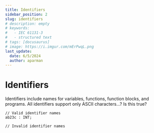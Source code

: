 ```yaml
---
title: Identifiers
sidebar_position: 2
slug: identifiers
# description: empty
# keywords:
#   - IEC 61131-3
#   - structured text
# tags: [docusaurus]
# image: https://i.imgur.com/mErPwqL.png
last_update:
  date: 6/5/2024
  author: aparman
---
```


# Identifiers

Identifiers include names for variables, functions, function blocks, and programs. All identifiers support only ASCII characters...? Is this true?

```iecst
// Valid identifier names
ab23c : INT;

// Invalid identifier names
```
